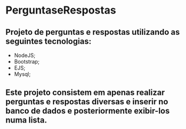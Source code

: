 # PerguntaseRespostas

## Projeto de perguntas e respostas utilizando as seguintes tecnologias:
* NodeJS;
* Bootstrap;
* EJS;
* Mysql;

## Este projeto consistem em apenas realizar perguntas e respostas diversas e inserir no banco de dados e posteriormente exibir-los numa lista.